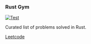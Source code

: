 ### Rust Gym 
[![Test](https://github.com/rejvban/rustgym/actions/workflows/test.yml/badge.svg)](https://github.com/rejvban/rustgym/actions/workflows/test.yml)

Curated list of problems solved in Rust.


[Leetcode](./leetcode/README.md)